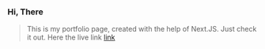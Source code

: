 ### Hi, There

>This is my portfolio page, created with the help of Next.JS. Just check it out.
>Here the live link [link](https://prateek-portfolio-rho.vercel.app/)
